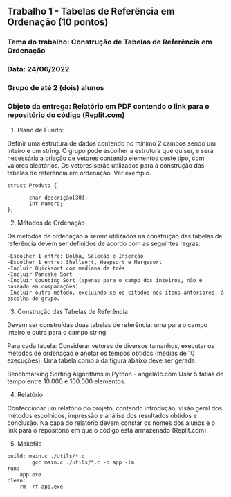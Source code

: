 ## Trabalho 1 - Tabelas de Referência em Ordenação (10 pontos)
### Tema do trabalho: Construção de Tabelas de Referência em Ordenação
### Data: 24/06/2022
### Grupo de até 2 (dois) alunos
### Objeto da entrega: Relatório em PDF contendo o link para o repositório do código (Replit.com)

1) Plano de Fundo: 

Definir uma estrutura de dados contendo no mínimo 2 campos sendo um inteiro e um string. O grupo pode escolher a estrutura que quiser, e será necessária a criação de vetores contendo elementos deste tipo, com valores aleatórios. Os vetores serão utilizados para a construção das tabelas de referência em ordenação. Ver exemplo.

    struct Produto {

           char descrição[30];
           int numero;
    };
2) Métodos de Ordenação

Os métodos de ordenação a serem utilizados na construção das tabelas de referência devem ser definidos de acordo com as seguintes regras:

    -Escolher 1 entre: Bolha, Seleção e Inserção 
    -Escolher 1 entre: Shellsort, Heapsort e Mergesort
    -Incluir Quicksort com mediana de três
    -Incluir Pancake Sort
    -Incluir Counting Sort (apenas para o campo dos inteiros, não é baseado em comparações)
    -Incluir outro método, excluindo-se os citados nos itens anteriores, à escolha do grupo.

3) Construção das Tabelas de Referência

Devem ser construídas duas tabelas de referência: uma para o campo inteiro e outra para o campo string.

Para cada tabela: Considerar vetores de diversos tamanhos, executar os métodos de ordenação e anotar os tempos obtidos (médias de 10 execuções). Uma tabela como a da figura abaixo deve ser gerada.

Benchmarking Sorting Algorithms in Python - angela1c.com
Usar 5 fatias de tempo entre 10.000 e 100.000 elementos.

4) Relatório

Confeccionar um relatório do projeto, contendo introdução, visão geral dos métodos escolhidos, impressão e análise dos resultados obtidos e conclusão. Na capa do relatório devem constar os nomes dos alunos e o link para o repositório em que o código está armazenado (Replit.com).

5) Makefile

```text
build: main.c ./utils/*.c
		gcc main.c ./utils/*.c -o app -lm
run:
	app.exe
clean:
	rm -rf app.exe
```